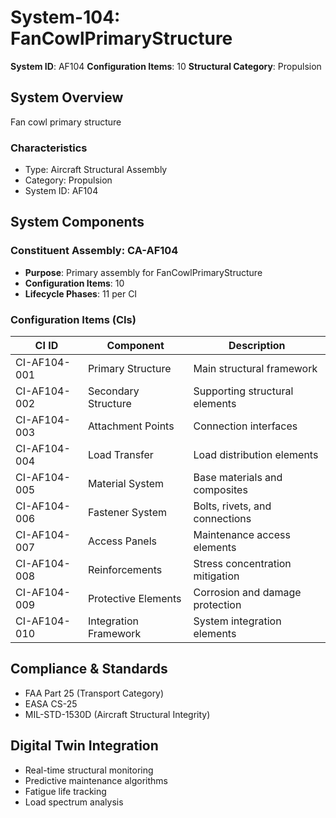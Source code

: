 # System-104: FanCowlPrimaryStructure

**System ID**: AF104
**Configuration Items**: 10
**Structural Category**: Propulsion

## System Overview

Fan cowl primary structure

### Characteristics
- Type: Aircraft Structural Assembly
- Category: Propulsion
- System ID: AF104

## System Components

### Constituent Assembly: CA-AF104
- **Purpose**: Primary assembly for FanCowlPrimaryStructure
- **Configuration Items**: 10
- **Lifecycle Phases**: 11 per CI

### Configuration Items (CIs)

| CI ID | Component | Description |
|-------|-----------|-------------|
| CI-AF104-001 | Primary Structure | Main structural framework |
| CI-AF104-002 | Secondary Structure | Supporting structural elements |
| CI-AF104-003 | Attachment Points | Connection interfaces |
| CI-AF104-004 | Load Transfer | Load distribution elements |
| CI-AF104-005 | Material System | Base materials and composites |
| CI-AF104-006 | Fastener System | Bolts, rivets, and connections |
| CI-AF104-007 | Access Panels | Maintenance access elements |
| CI-AF104-008 | Reinforcements | Stress concentration mitigation |
| CI-AF104-009 | Protective Elements | Corrosion and damage protection |
| CI-AF104-010 | Integration Framework | System integration elements |

## Compliance & Standards
- FAA Part 25 (Transport Category)
- EASA CS-25
- MIL-STD-1530D (Aircraft Structural Integrity)

## Digital Twin Integration
- Real-time structural monitoring
- Predictive maintenance algorithms
- Fatigue life tracking
- Load spectrum analysis
